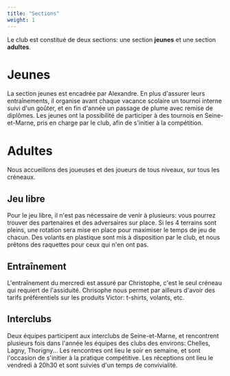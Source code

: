 ```yaml
---
title: "Sections"
weight: 1
---
```


Le club est constitué de deux sections: une section **jeunes** et une section **adultes**.

# Jeunes

La section jeunes est encadrée par Alexandre. En plus d'assurer leurs entraînements, il organise avant chaque vacance scolaire un tournoi interne suivi d'un goûter, et en fin d'année un passage de plume avec remise de diplômes. Les jeunes ont la possibilité de participer à des tournois en Seine-et-Marne, pris en charge par le club, afin de s'initier à la compétition.

# Adultes

Nous accueillons des joueuses et des joueurs de tous niveaux, sur tous les créneaux.

## Jeu libre

Pour le jeu libre, il n'est pas nécessaire de venir à plusieurs: vous pourrez trouver des partenaires et des adversaires sur place. Si les 4 terrains sont pleins, une rotation sera mise en place pour maximiser le temps de jeu de chacun. Des volants en plastique sont mis à disposition par le club, et nous prêtons des raquettes pour ceux qui n'en ont pas.

## Entraînement

L'entraînement du mercredi est assuré par Christophe, c'est le seul créneau qui requiert de l'assiduité. Chrisophe nous permet par ailleurs d'avoir des tarifs préférentiels sur les produits Victor: t-shirts, volants, etc.

## Interclubs

Deux équipes participent aux interclubs de Seine-et-Marne, et rencontrent plusieurs fois dans l'année les équipes des clubs des environs: Chelles, Lagny, Thorigny... Les rencontres ont lieu le soir en semaine, et sont l'occasion de s'initier à la pratique compétitive. Les réceptions ont lieu le vendredi à 20h30 et sont suivies d'un temps de convivialité.
